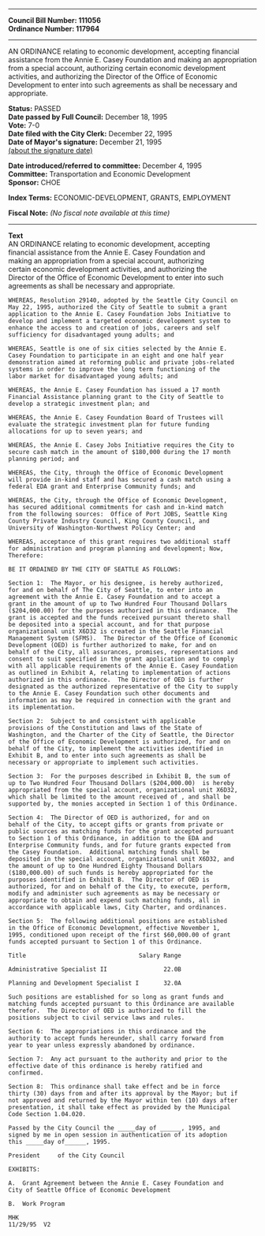 * * * * *  
  
**Council Bill Number: [](#h0)[](#h2)111056**   
**Ordinance Number: 117964**  
  
* * * * *  
  
AN ORDINANCE relating to economic development, accepting financial assistance from the Annie E. Casey Foundation and making an appropriation from a special account, authorizing certain economic development activities, and authorizing the Director of the Office of Economic Development to enter into such agreements as shall be necessary and appropriate.  
  
**Status:** PASSED   
**Date passed by Full Council:** December 18, 1995   
**Vote:** 7-0   
**Date filed with the City Clerk:** December 22, 1995   
**Date of Mayor's signature:** December 21, 1995   
[(about the signature date)](/~public/approvaldate.htm)   
  
  
**Date introduced/referred to committee:** December 4, 1995   
**Committee:** Transportation and Economic Development   
**Sponsor:** CHOE   
  
**Index Terms:** ECONOMIC-DEVELOPMENT, GRANTS, EMPLOYMENT  
  
**Fiscal Note:** *(No fiscal note available at this time)*  
  
* * * * *  
  
**Text**  
    AN ORDINANCE relating to economic development, accepting  
    financial assistance from the Annie E. Casey Foundation and  
    making an appropriation from a special account, authorizing  
    certain economic development activities, and authorizing the  
    Director of the Office of Economic Development to enter into such  
    agreements as shall be necessary and appropriate.  
  
    WHEREAS, Resolution 29140, adopted by the Seattle City Council on  
    May 22, 1995, authorized the City of Seattle to submit a grant  
    application to the Annie E. Casey Foundation Jobs Initiative to  
    develop and implement a targeted economic development system to  
    enhance the access to and creation of jobs, careers and self  
    sufficiency for disadvantaged young adults; and  
  
    WHEREAS, Seattle is one of six cities selected by the Annie E.  
    Casey Foundation to participate in an eight and one half year  
    demonstration aimed at reforming public and private jobs-related  
    systems in order to improve the long term functioning of the  
    labor market for disadvantaged young adults; and  
  
    WHEREAS, the Annie E. Casey Foundation has issued a 17 month  
    Financial Assistance planning grant to the City of Seattle to  
    develop a strategic investment plan; and  
  
    WHEREAS, the Annie E. Casey Foundation Board of Trustees will  
    evaluate the strategic investment plan for future funding  
    allocations for up to seven years; and  
  
    WHEREAS, the Annie E. Casey Jobs Initiative requires the City to  
    secure cash match in the amount of $180,000 during the 17 month  
    planning period; and  
  
    WHEREAS, the City, through the Office of Economic Development  
    will provide in-kind staff and has secured a cash match using a  
    federal EDA grant and Enterprise Community funds; and  
  
    WHEREAS, the City, through the Office of Economic Development,  
    has secured additional commitments for cash and in-kind match  
    from the following sources:  Office of Port JOBS, Seattle King  
    County Private Industry Council, King County Council, and  
    University of Washington-Northwest Policy Center; and  
  
    WHEREAS, acceptance of this grant requires two additional staff  
    for administration and program planning and development; Now,  
    Therefore:  
  
    BE IT ORDAINED BY THE CITY OF SEATTLE AS FOLLOWS:  
  
    Section 1:  The Mayor, or his designee, is hereby authorized,  
    for and on behalf of The City of Seattle, to enter into an  
    agreement with the Annie E. Casey Foundation and to accept a  
    grant in the amount of up to Two Hundred Four Thousand Dollars  
    ($204,000.00) for the purposes authorized in this ordinance.  The  
    grant is accepted and the funds received pursuant thereto shall  
    be deposited into a special account, and for that purpose  
    organizational unit X6D32 is created in the Seattle Financial  
    Management System (SFMS).  The Director of the Office of Economic  
    Development (OED) is further authorized to make, for and on  
    behalf of the City, all assurances, promises, representations and  
    consent to suit specified in the grant application and to comply  
    with all applicable requirements of the Annie E. Casey Foundation  
    as outlined in Exhibit A, relating to implementation of actions  
    authorized in this ordinance.  The Director of OED is further  
    designated as the authorized representative of the City to supply  
    to the Annie E. Casey Foundation such other documents and  
    information as may be required in connection with the grant and  
    its implementation.  
  
    Section 2:  Subject to and consistent with applicable  
    provisions of the Constitution and laws of the State of  
    Washington, and the Charter of the City of Seattle, the Director  
    of the Office of Economic Development is authorized, for and on  
    behalf of the City, to implement the activities identified in  
    Exhibit B, and to enter into such agreements as shall be  
    necessary or appropriate to implement such activities.  
  
    Section 3:  For the purposes described in Exhibit B, the sum of  
    up to Two Hundred Four Thousand Dollars ($204,000.00)  is hereby  
    appropriated from the special account, organizational unit X6D32,  
    which shall be limited to the amount received of , and shall be  
    supported by, the monies accepted in Section 1 of this Ordinance.  
  
    Section 4:  The Director of OED is authorized, for and on  
    behalf of the City, to accept gifts or grants from private or  
    public sources as matching funds for the grant accepted pursuant  
    to Section 1 of this Ordinance, in addition to the EDA and  
    Enterprise Community funds, and for future grants expected from  
    the Casey Foundation.  Additional matching funds shall be  
    deposited in the special account, organizational unit X6D32, and  
    the amount of up to One Hundred Eighty Thousand Dollars  
    ($180,000.00) of such funds is hereby appropriated for the  
    purposes identified in Exhibit B.  The Director of OED is  
    authorized, for and on behalf of the City, to execute, perform,  
    modify and administer such agreements as may be necessary or  
    appropriate to obtain and expend such matching funds, all in  
    accordance with applicable laws, City Charter, and ordinances.  
  
    Section 5:  The following additional positions are established  
    in the Office of Economic Development, effective November 1,  
    1995, conditioned upon receipt of the first $60,000.00 of grant  
    funds accepted pursuant to Section 1 of this Ordinance.  
  
    Title                                Salary Range  
  
    Administrative Specialist II                22.0B  
  
    Planning and Development Specialist I       32.0A  
  
    Such positions are established for so long as grant funds and  
    matching funds accepted pursuant to this Ordinance are available  
    therefor.  The Director of OED is authorized to fill the  
    positions subject to civil service laws and rules.  
  
    Section 6:  The appropriations in this ordinance and the  
    authority to accept funds hereunder, shall carry forward from  
    year to year unless expressly abandoned by ordinance.  
  
    Section 7:  Any act pursuant to the authority and prior to the  
    effective date of this ordinance is hereby ratified and  
    confirmed.  
  
    Section 8:  This ordinance shall take effect and be in force  
    thirty (30) days from and after its approval by the Mayor; but if  
    not approved and returned by the Mayor within ten (10) days after  
    presentation, it shall take effect as provided by the Municipal  
    Code Section 1.04.020.  
  
    Passed by the City Council the _____day of ______, 1995, and  
    signed by me in open session in authentication of its adoption  
    this _____day of______, 1995.  
  
    President     of the City Council  
  
    EXHIBITS:  
  
    A.  Grant Agreement between the Annie E. Casey Foundation and  
    City of Seattle Office of Economic Development  
  
    B.  Work Program  
  
    MHK  
    11/29/95  V2  
